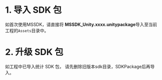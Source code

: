 # 1. 导入 SDK 包
如首次使用MSSDK，请直接将 **MSSDK_Unity.xxxx.unitypackage**导入至当前工程的`Assets`目录中。 

# 2. 升级 SDK 包
如工程中已导入统计 SDK 包， 请先删除旧版本sdk目录，SDKPackage后再导入。